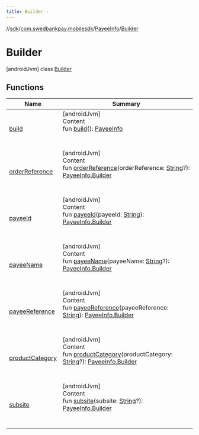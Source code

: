 ```yaml
---
title: Builder -
---
```

//[sdk](../../../../index)/[com.swedbankpay.mobilesdk](../../index)/[PayeeInfo](../index)/[Builder](index)



# Builder  
 [androidJvm] class [Builder](index)   


## Functions  
  
|  Name |  Summary | 
|---|---|
| <a name="com.swedbankpay.mobilesdk/PayeeInfo.Builder/build/#/PointingToDeclaration/"></a>[build](build)| <a name="com.swedbankpay.mobilesdk/PayeeInfo.Builder/build/#/PointingToDeclaration/"></a>[androidJvm]  <br>Content  <br>fun [build](build)(): [PayeeInfo](../index)  <br><br><br>|
| <a name="com.swedbankpay.mobilesdk/PayeeInfo.Builder/orderReference/#kotlin.String?/PointingToDeclaration/"></a>[orderReference](order-reference)| <a name="com.swedbankpay.mobilesdk/PayeeInfo.Builder/orderReference/#kotlin.String?/PointingToDeclaration/"></a>[androidJvm]  <br>Content  <br>fun [orderReference](order-reference)(orderReference: [String](https://kotlinlang.org/api/latest/jvm/stdlib/kotlin/-string/index.html)?): [PayeeInfo.Builder](index)  <br><br><br>|
| <a name="com.swedbankpay.mobilesdk/PayeeInfo.Builder/payeeId/#kotlin.String/PointingToDeclaration/"></a>[payeeId](payee-id)| <a name="com.swedbankpay.mobilesdk/PayeeInfo.Builder/payeeId/#kotlin.String/PointingToDeclaration/"></a>[androidJvm]  <br>Content  <br>fun [payeeId](payee-id)(payeeId: [String](https://kotlinlang.org/api/latest/jvm/stdlib/kotlin/-string/index.html)): [PayeeInfo.Builder](index)  <br><br><br>|
| <a name="com.swedbankpay.mobilesdk/PayeeInfo.Builder/payeeName/#kotlin.String?/PointingToDeclaration/"></a>[payeeName](payee-name)| <a name="com.swedbankpay.mobilesdk/PayeeInfo.Builder/payeeName/#kotlin.String?/PointingToDeclaration/"></a>[androidJvm]  <br>Content  <br>fun [payeeName](payee-name)(payeeName: [String](https://kotlinlang.org/api/latest/jvm/stdlib/kotlin/-string/index.html)?): [PayeeInfo.Builder](index)  <br><br><br>|
| <a name="com.swedbankpay.mobilesdk/PayeeInfo.Builder/payeeReference/#kotlin.String/PointingToDeclaration/"></a>[payeeReference](payee-reference)| <a name="com.swedbankpay.mobilesdk/PayeeInfo.Builder/payeeReference/#kotlin.String/PointingToDeclaration/"></a>[androidJvm]  <br>Content  <br>fun [payeeReference](payee-reference)(payeeReference: [String](https://kotlinlang.org/api/latest/jvm/stdlib/kotlin/-string/index.html)): [PayeeInfo.Builder](index)  <br><br><br>|
| <a name="com.swedbankpay.mobilesdk/PayeeInfo.Builder/productCategory/#kotlin.String?/PointingToDeclaration/"></a>[productCategory](product-category)| <a name="com.swedbankpay.mobilesdk/PayeeInfo.Builder/productCategory/#kotlin.String?/PointingToDeclaration/"></a>[androidJvm]  <br>Content  <br>fun [productCategory](product-category)(productCategory: [String](https://kotlinlang.org/api/latest/jvm/stdlib/kotlin/-string/index.html)?): [PayeeInfo.Builder](index)  <br><br><br>|
| <a name="com.swedbankpay.mobilesdk/PayeeInfo.Builder/subsite/#kotlin.String?/PointingToDeclaration/"></a>[subsite](subsite)| <a name="com.swedbankpay.mobilesdk/PayeeInfo.Builder/subsite/#kotlin.String?/PointingToDeclaration/"></a>[androidJvm]  <br>Content  <br>fun [subsite](subsite)(subsite: [String](https://kotlinlang.org/api/latest/jvm/stdlib/kotlin/-string/index.html)?): [PayeeInfo.Builder](index)  <br><br><br>|

